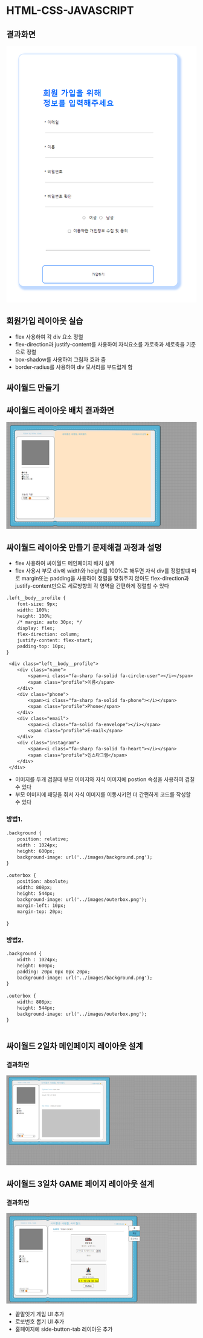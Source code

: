 
# HTML-CSS-JAVASCRIPT
## 결과화면
![alt text](image.png)

## 회원가입 레이아웃 실습
- flex 사용하여 각 div 요소 정렬
- flex-direction과 justify-content를 사용하여 자식요소를 가로축과 세로축을 기준으로 정렬
- box-shadow를 사용하여 그림자 효과 줌
- border-radius를 사용하여 div 모서리를 부드럽게 함


## 싸이월드 만들기

## 싸이월드 레이아웃 배치 결과화면
![alt text](image-2.png)

## 싸이월드 레이아웃 만들기 문제해결 과정과 설명
- flex 사용하여 싸이월드 메인페이지 배치 설계
- flex 사용시 부모 div에 width와 height를 100%로 해두면 자식 div를 정렬할떄 따로 margin또는 padding을 사용하여 정렬을 맞춰주지 않아도 flex-direction과 justify-content만으로 세로방향의 각 영역을 간편하게 정렬할 수 있다
```
.left__body__profile {
    font-size: 9px;
    width: 100%;
    height: 100%;
    /* margin: auto 30px; */
    display: flex;
    flex-direction: column;
    justify-content: flex-start;
    padding-top: 10px;
}

```

```
 <div class="left__body__profile">
    <div class="name">
        <span><i class="fa-sharp fa-solid fa-circle-user"></i></span>
        <span class="profile">이름</span>
    </div>
    <div class="phone">
        <span><i class="fa-sharp fa-solid fa-phone"></i></span>
        <span class="profile">Phone</span>
    </div>
    <div class="email">
        <span><i class="fa-solid fa-envelope"></i></span>
        <span class="profile">E-mail</span>
    </div>
    <div class="instagram">
        <span><i class="fa-sharp fa-solid fa-heart"></i></span>
        <span class="profile">인스타그램</span>
    </div>
 </div>

```


- 이미지를 두개 겹칠때 부모 이미지와 자식 이미지에 postion 속성을 사용하여 겹칠수 있다
- 부모 이미지에 패딩을 줘서 자식 이미지를 이동시키면 더 간편하게 코드를 작성할 수 있다
### 방법1.
```
.background {
    position: relative;
    width : 1024px;
    height: 600px;
    background-image: url('../images/background.png');
}

.outerbox {
    position: absolute;
    width: 808px;
    height: 544px;
    background-image: url('../images/outerbox.png');
    margin-left: 10px;
    margin-top: 20px;
   
}
```

### 방법2.
```
.background {
    width : 1024px;
    height: 600px;
    padding: 20px 0px 0px 20px;
    background-image: url('../images/background.png');
}

.outerbox {
    width: 808px;
    height: 544px;
    background-image: url('../images/outerbox.png');
}


```
## 싸이월드 2일차 메인페이지 레이아웃 설계
### 결과화면
![alt text](image-3.png)

## 싸이월드 3일차 GAME 페이지 레이아웃 설계
### 결과화면
![alt text](image-4.png)
- 끝말잇기 게임 UI 추가
- 로또번호 뽑기 UI 추가
- 홈페이지에 side-button-tab 레이아웃 추가